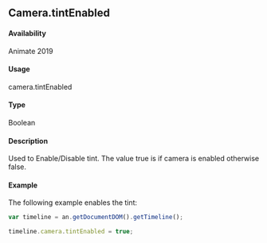 ## Camera.tintEnabled	

#### Availability

Animate 2019

#### Usage

camera.tintEnabled	

#### Type

Boolean

#### Description

Used to Enable/Disable tint. The value true is if camera is enabled otherwise false.

#### Example

The following example enables the tint:

```javascript
var timeline = an.getDocumentDOM().getTimeline();

timeline.camera.tintEnabled = true;

```